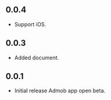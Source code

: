 ## 0.0.4

* Support iOS.

## 0.0.3

* Added document.

## 0.0.1

* Initial release Admob app open beta.

